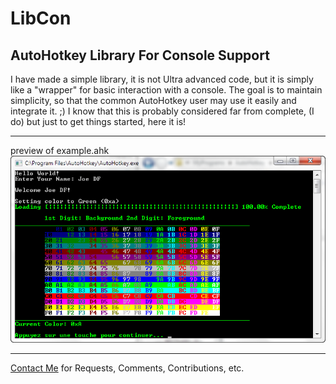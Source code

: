 LibCon
======================================================
AutoHotkey Library For Console Support
------------------------------------------------
I have made a simple library, it is not Ultra advanced code, but it is simply like a "wrapper" for basic interaction with a console.
The goal is to maintain simplicity, so that the common AutoHotkey user may use it easily and integrate it. ;)
I know that this is probably considered far from complete, (I do) but just to get things started, here it is!
  
------------------------------------------------
preview of example.ahk ![Preview](preview.png "Preview")
  
------------------------------------------------
[Contact Me](mailto:joedf@users.sourceforge.net) for Requests, Comments, Contributions, etc.